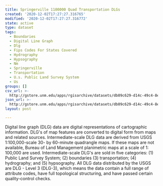 ```yaml
---
title: Springerville 1100000 Quad Transportation DLGs
created: '2020-12-02T17:27:27.316765'
modified: '2020-12-02T17:27:27.316772'
state: active
type: dataset
tags:
  - Boundaries
  - Digital Line Graph
  - Dlg
  - Fips Codes For States Covered
  - Hydrography
  - Hypsography
  - Nm
  - Springerville
  - Transportation
  - U.s. Public Land Survey System
  - Us
groups: []
csv_url: >-
  http://gstore.unm.edu/apps/rgisarchive/datasets/db09c629-d14c-49c4-8ed9-f60a2f7a8b1c/tspringvshp.derived.csv
json_url: >-
  http://gstore.unm.edu/apps/rgisarchive/datasets/db09c629-d14c-49c4-8ed9-f60a2f7a8b1c/tspringvshp.derived.json
layout: post

---
```


Digital line graph (DLG) data are digital representations of
cartographic information. DLG's of map features are
converted to digital form from maps and related sources.
Intermediate-scale DLG data are derived from USGS
1:100,000-scale 30- by 60-minute quadrangle maps. If these
maps are not available, Bureau of Land Management
planimetric maps at a scale of 1: 100,000 are used.
Intermediate-scale DLG's are sold in five categories: (1)
Public Land Survey System; (2) boundaries (3)
transportation; (4) hydrography; and (5) hypsography. All
DLG data distributed by the USGS are DLG - Level 3 (DLG-3),
which means the data contain a full range of attribute
codes, have full topological structuring, and have passed
certain quality-control checks.

